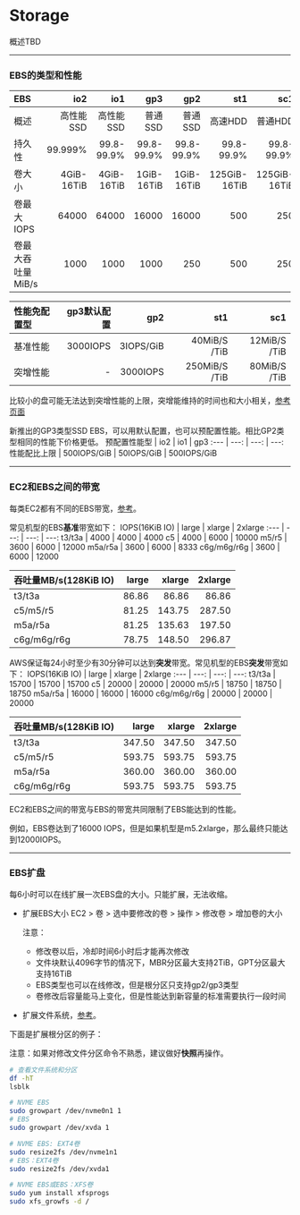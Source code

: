 # Storage
概述TBD

---
### EBS的类型和性能
EBS | io2 | io1 | gp3 | gp2 | st1 | sc1
:--- | ---: | ---: | ---: | ---: | ---: | ---:
概述 | 高性能SSD | 高性能SSD | 普通SSD | 普通SSD | 高速HDD | 普通HDD
持久性 | 99.999% | 99.8-99.9% | 99.8-99.9% | 99.8-99.9% | 99.8-99.9% | 99.8-99.9%
卷大小 | 4GiB-16TiB | 4GiB-16TiB | 1GiB-16TiB | 1GiB-16TiB | 125GiB-16TiB | 125GiB-16TiB
卷最大IOPS | 64000 | 64000 | 16000 | 16000 | 500 | 250
卷最大吞吐量MiB/s | 1000 | 1000 | 1000 | 250 | 500 | 250

性能免配置型 | gp3默认配置 | gp2 | st1 | sc1
:--- | ---: | ---: | ---: | ---:
基准性能 | 3000IOPS | 3IOPS/GiB | 40MiB/S /TiB | 12MiB/S /TiB
突增性能 | - | 3000IOPS | 250MiB/S /TiB | 80MiB/S /TiB
比较小的盘可能无法达到突增性能的上限，突增能维持的时间也和大小相关，[参考页面](https://docs.aws.amazon.com/zh_cn/AWSEC2/latest/UserGuide/ebs-volume-types.html)

新推出的GP3类型SSD EBS，可以用默认配置，也可以预配置性能。相比GP2类型相同的性能下价格更低。
预配置性能型 | io2 | io1 | gp3
:--- | ---: | ---: | ---:
性能配比上限 | 500IOPS/GiB | 50IOPS/GiB | 500IOPS/GiB

---
### EC2和EBS之间的带宽
每类EC2都有不同的EBS带宽，[参考](https://docs.aws.amazon.com/zh_cn/AWSEC2/latest/UserGuide/ebs-optimized.html)。

常见机型的EBS**基准**带宽如下：
IOPS(16KiB IO) | large | xlarge | 2xlarge
:--- | ---: | ---: | ---:
t3/t3a | 4000 | 4000 | 4000
c5 | 4000 | 6000 | 10000
m5/r5 | 3600 | 6000 | 12000
m5a/r5a | 3600 | 6000 | 8333
c6g/m6g/r6g | 3600 | 6000 | 12000

吞吐量MB/s(128KiB IO) | large | xlarge | 2xlarge
:--- | ---: | ---: | ---:
t3/t3a | 86.86 | 86.86 | 86.86
c5/m5/r5| 81.25 | 143.75 | 287.50
m5a/r5a | 81.25 | 135.63 | 197.50
c6g/m6g/r6g | 78.75 | 148.50 | 296.87

AWS保证每24小时至少有30分钟可以达到**突发**带宽。常见机型的EBS**突发**带宽如下：
IOPS(16KiB IO) | large | xlarge | 2xlarge
:--- | ---: | ---: | ---:
t3/t3a | 15700 | 15700 | 15700
c5 | 20000 | 20000 | 20000
m5/r5 | 18750 | 18750 | 18750
m5a/r5a | 16000 | 16000 | 16000
c6g/m6g/r6g | 20000 | 20000 | 20000

吞吐量MB/s(128KiB IO) | large | xlarge | 2xlarge
:--- | ---: | ---: | ---:
t3/t3a | 347.50 | 347.50 | 347.50
c5/m5/r5| 593.75 | 593.75 | 593.75
m5a/r5a | 360.00 | 360.00 | 360.00
c6g/m6g/r6g | 593.75 | 593.75 | 593.75

EC2和EBS之间的带宽与EBS的带宽共同限制了EBS能达到的性能。

例如，EBS卷达到了16000 IOPS，但是如果机型是m5.2xlarge，那么最终只能达到12000IOPS。

---
### EBS扩盘

每6小时可以在线扩展一次EBS盘的大小。只能扩展，无法收缩。

* 扩展EBS大小
EC2 > 卷 > 选中要修改的卷 > 操作 > 修改卷 > 增加卷的大小

    注意：
    * 修改卷以后，冷却时间6小时后才能再次修改
    * 文件块默认4096字节的情况下，MBR分区最大支持2TiB，GPT分区最大支持16TiB
    * EBS类型也可以在线修改，但是根分区只支持gp2/gp3类型
    * 卷修改后容量能马上变化，但是性能达到新容量的标准需要执行一段时间

* 扩展文件系统，[参考](https://docs.aws.amazon.com/zh_cn/AWSEC2/latest/UserGuide/recognize-expanded-volume-linux.html)。

下面是扩展根分区的例子：

注意：如果对修改文件分区命令不熟悉，建议做好**快照**再操作。
```bash
# 查看文件系统和分区
df -hT
lsblk

# NVME EBS
sudo growpart /dev/nvme0n1 1
# EBS
sudo growpart /dev/xvda 1

# NVME EBS: EXT4卷
sudo resize2fs /dev/nvme1n1
# EBS：EXT4卷
sudo resize2fs /dev/xvda1

# NVME EBS或EBS：XFS卷
sudo yum install xfsprogs
sudo xfs_growfs -d /
```

